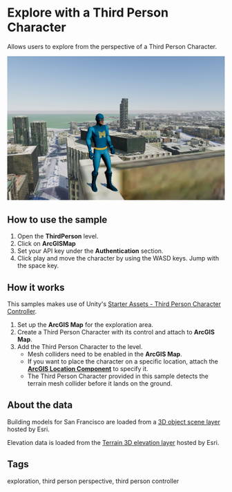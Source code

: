 # Explore with a Third Person Character

Allows users to explore from the perspective of a Third Person Character.

![Image of Third Person Controller](ThirdPerson.png)

## How to use the sample

1. Open the **ThirdPerson** level.
2. Click on **ArcGISMap** 
3. Set your API key under the **Authentication** section.
4. Click play and move the character by using the WASD keys. Jump with the space key.

## How it works

This samples makes use of Unity's [Starter Assets - Third Person Character Controller](https://assetstore.unity.com/packages/essentials/starter-assets-third-person-character-controller-196526).

1. Set up the **ArcGIS Map** for the exploration area.
2. Create a Third Person Character with its control and attach to **ArcGIS Map**. 
3. Add the Third Person Character to the level.
   - Mesh colliders need to be enabled in the **ArcGIS Map**.
   - If you want to place the character on a specific location, attach the [**ArcGIS Location Component**](https://developers.arcgis.com/unreal-engine/maps/location-component/) to specify it.
   - The Third Person Character provided in this sample detects the terrain mesh collider before it lands on the ground. 

## About the data

Building models for San Francisco are loaded from a [3D object scene layer](https://tiles.arcgis.com/tiles/z2tnIkrLQ2BRzr6P/arcgis/rest/services/SanFrancisco_Bldgs/SceneServer) hosted by Esri.

Elevation data is loaded from the [Terrain 3D elevation layer](https://www.arcgis.com/home/item.html?id=7029fb60158543ad845c7e1527af11e4) hosted by Esri.

## Tags

exploration, third person perspective, third person controller
